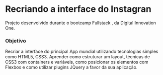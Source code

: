 # Recriando a interface do Instagran

Projeto desenvolvido durante o bootcamp  Fullstack , da Digital Innovation One.

### Objetivo
Recriar a interface do principal App mundial utilizando tecnologias simples como HTML5, CSS3. Aprender como estruturar um layout, técnicas de CSS3 com containers e variáveis, como posicionar os elementos com Flexbox e como utilizar plugins JQuery a favor da sua aplicação.
